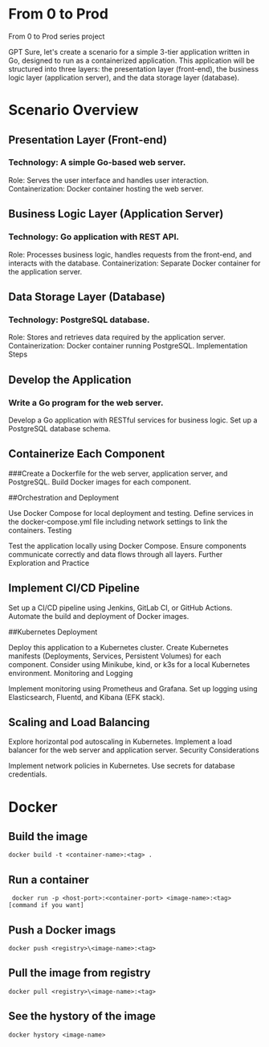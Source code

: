 # From 0 to Prod

From 0 to Prod series project

GPT
Sure, let's create a scenario for a simple 3-tier application written in Go, designed to run as a containerized application. This application will be structured into three layers: the presentation layer (front-end), the business logic layer (application server), and the data storage layer (database).

# Scenario Overview

## Presentation Layer (Front-end)

### Technology: A simple Go-based web server.

Role: Serves the user interface and handles user interaction.
Containerization: Docker container hosting the web server.

## Business Logic Layer (Application Server)

### Technology: Go application with REST API.

Role: Processes business logic, handles requests from the front-end, and interacts with the database.
Containerization: Separate Docker container for the application server.

## Data Storage Layer (Database)

### Technology: PostgreSQL database.

Role: Stores and retrieves data required by the application server.
Containerization: Docker container running PostgreSQL.
Implementation Steps

## Develop the Application

### Write a Go program for the web server.

Develop a Go application with RESTful services for business logic.
Set up a PostgreSQL database schema.

## Containerize Each Component

###Create a Dockerfile for the web server, application server, and PostgreSQL.
Build Docker images for each component.

##Orchestration and Deployment

Use Docker Compose for local deployment and testing.
Define services in the docker-compose.yml file including network settings to link the containers.
Testing

Test the application locally using Docker Compose.
Ensure components communicate correctly and data flows through all layers.
Further Exploration and Practice

## Implement CI/CD Pipeline

Set up a CI/CD pipeline using Jenkins, GitLab CI, or GitHub Actions.
Automate the build and deployment of Docker images.

##Kubernetes Deployment

Deploy this application to a Kubernetes cluster.
Create Kubernetes manifests (Deployments, Services, Persistent Volumes) for each component.
Consider using Minikube, kind, or k3s for a local Kubernetes environment.
Monitoring and Logging

Implement monitoring using Prometheus and Grafana.
Set up logging using Elasticsearch, Fluentd, and Kibana (EFK stack).

## Scaling and Load Balancing

Explore horizontal pod autoscaling in Kubernetes.
Implement a load balancer for the web server and application server.
Security Considerations

Implement network policies in Kubernetes.
Use secrets for database credentials.

# Docker

## Build the image

```
docker build -t <container-name>:<tag> .
```

## Run a container

```
 docker run -p <host-port>:<container-port> <image-name>:<tag> [command if you want]
```

## Push a Docker imags

```
docker push <registry>\<image-name>:<tag>
```

## Pull the image from registry

```
docker pull <registry>\<image-name>:<tag>
```

## See the hystory of the image
````
docker hystory <image-name>
````
